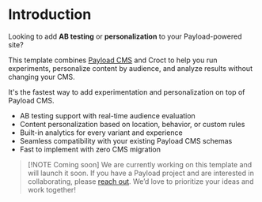 # Introduction

Looking to add **AB testing** or **personalization** to your Payload-powered site?

This template combines [Payload CMS](https://payloadcms.com/?utm_source=croct) and Croct to help you run experiments,
personalize content by audience, and analyze results without changing your CMS.

It's the fastest way to add experimentation and personalization on top of Payload CMS.

* AB testing support with real-time audience evaluation
* Content personalization based on location, behavior, or custom rules
* Built-in analytics for every variant and experience
* Seamless compatibility with your existing Payload CMS schemas
* Fast to implement with zero CMS migration

> [!NOTE Coming soon]
> We are currently working on this template and will launch it soon. If you have a Payload project and are interested in
> collaborating,
> please [reach out](https://croct.com/contact/support?subject=feature-request&message=I%20need%20help%20to%20integrate%20a%20project%20using%20Payload%20CMS.).
> We’d love to prioritize your ideas and work together!
